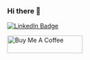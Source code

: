 ### Hi there 👋

<a href="https://www.linkedin.com/in/hanusfilip/"><img src="https://img.shields.io/badge/LinkedIn-blue?style=for-the-badge&logo=linkedin&logoColor=white" alt="LinkedIn Badge"></a>

<a href="https://www.buymeacoffee.com/filiphanus" target="_blank"><img src="https://cdn.buymeacoffee.com/buttons/default-orange.png" alt="Buy Me A Coffee" height="41" width="174"></a>


<!--
**FHanus/fhanus** is a ✨ _special_ ✨ repository because its `README.md` (this file) appears on your GitHub profile.

Here are some ideas to get you started:

- 🔭 I’m currently working on ...
- 🌱 I’m currently learning ...
- 👯 I’m looking to collaborate on ...
- 🤔 I’m looking for help with ...
- 💬 Ask me about ...
- 📫 How to reach me: ...
- 😄 Pronouns: ...
- ⚡ Fun fact: ...
-->
